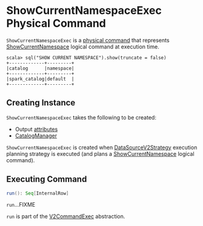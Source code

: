 # ShowCurrentNamespaceExec Physical Command

`ShowCurrentNamespaceExec` is a [physical command](V2CommandExec.md) that represents [ShowCurrentNamespace](../logical-operators/ShowCurrentNamespace.md) logical command at execution time.

```text
scala> sql("SHOW CURRENT NAMESPACE").show(truncate = false)
+-------------+---------+
|catalog      |namespace|
+-------------+---------+
|spark_catalog|default  |
+-------------+---------+
```

## Creating Instance

`ShowCurrentNamespaceExec` takes the following to be created:

* <span id="output"> Output [attributes](../expressions/Attribute.md)
* <span id="catalogManager"> [CatalogManager](../connector/catalog/CatalogManager.md)

`ShowCurrentNamespaceExec` is created when [DataSourceV2Strategy](../execution-planning-strategies/DataSourceV2Strategy.md) execution planning strategy is executed (and plans a [ShowCurrentNamespace](../logical-operators/ShowCurrentNamespace.md) logical command).

## <span id="run"> Executing Command

```scala
run(): Seq[InternalRow]
```

`run`...FIXME

`run` is part of the [V2CommandExec](V2CommandExec.md#run) abstraction.
